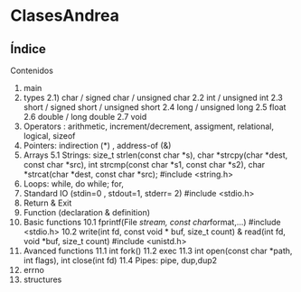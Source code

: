 # ClasesAndrea
Índice
---------------------------------------------
Contenidos
1) main
2) types
	2.1) char / signed  char / unsigned char
	2.2 int / unsigned int
	2.3 short / signed short / unsigned short
	2.4 long / unsigned long
	2.5 float
	2.6 double / long double
	2.7 void
3) Operators : arithmetic, increment/decrement, assigment, relational, logical, sizeof
4) Pointers: indirection (*) , address-of (&)
5) Arrays
	5.1 Strings: size_t strlen(const char *s),  char *strcpy(char *dest, const char *src),  int strcmp(const char *s1, const char *s2),  char *strcat(char *dest, const char *src);        #include <string.h>
6) Loops: while, do while; for,
7) Standard IO (stdin=0 , stdout=1, stderr= 2)  #include <stdio.h> 
8) Return & Exit
9) Function (declaration & definition)
10) Basic functions	
	10.1 fprintf(File *stream, const char*format,...)      #include <stdio.h> 
	10.2 write(int fd, const void * buf, size_t count) & read(int fd, void *buf, size_t count) #include <unistd.h>
11) Avanced functions
	11.1 int fork()
	11.2 exec
	11.3 int open(const char *path, int flags), int close(int fd)
	11.4 Pipes: pipe, dup,dup2
12) errno
13) structures
